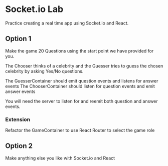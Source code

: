 # Socket.io Lab

Practice creating a real time app using Socket.io and React.

## Option 1

Make the game 20 Questions using the start point we have provided for you.

The Chooser thinks of a celebrity and the Guesser tries to guess the chosen celebrity by asking Yes/No questions.

The GuesserContainer should emit question events and listens for answer events
The ChooserContainer should listen for question events and emit answer events

You will need the server to listen for and reemit both question and answer events.

### Extension
Refactor the GameContainer to use React Router to select the game role

## Option 2

Make anything else you like with Socket.io and React
